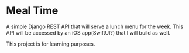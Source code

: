 # Meal Time

A simple Django REST API that will serve a lunch menu for the week. This API will be accessed by
an iOS app(SwiftUI?) that I will build as well.

This project is for learning purposes.
